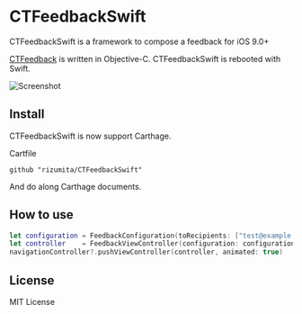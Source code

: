 # CTFeedbackSwift
CTFeedbackSwift is a framework to compose a feedback for iOS 9.0+

[CTFeedback](https://github.com/rizumita/CTFeedback) is written in Objective-C. CTFeedbackSwift is rebooted with Swift.

![Screenshot](https://github.com/rizumita/CTFeedbackSwift/raw/master/CTFeedbackSwift.png)

## Install

CTFeedbackSwift is now support Carthage.

Cartfile

```
github "rizumita/CTFeedbackSwift"
```

And do along Carthage documents.

## How to use

```Swift
let configuration = FeedbackConfiguration(toRecipients: ["test@example.com"], usesHTML: true)
let controller    = FeedbackViewController(configuration: configuration)
navigationController?.pushViewController(controller, animated: true)
```

## License

MIT License
